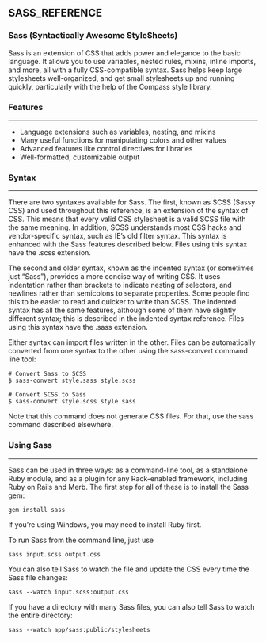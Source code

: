 ##  SASS_REFERENCE ##

### Sass (Syntactically Awesome StyleSheets) ###
Sass is an extension of CSS that adds power and elegance to the basic language. It allows you to use variables, nested rules, mixins, inline imports, and more, all with a fully CSS-compatible syntax. Sass helps keep large stylesheets well-organized, and get small stylesheets up and running quickly, particularly with the help of the Compass style library.

### Features ###
 
----------

- Language extensions such as variables, nesting, and mixins
- Many useful functions for manipulating colors and other values
- Advanced features like control directives for libraries
- Well-formatted, customizable output

### Syntax ###

----------
There are two syntaxes available for Sass. The first, known as SCSS (Sassy CSS) and used throughout this reference, is an extension of the syntax of CSS. This means that every valid CSS stylesheet is a valid SCSS file with the same meaning. In addition, SCSS understands most CSS hacks and vendor-specific syntax, such as IE’s old filter syntax. This syntax is enhanced with the Sass features described below. Files using this syntax have the .scss extension.

The second and older syntax, known as the indented syntax (or sometimes just “Sass”), provides a more concise way of writing CSS. It uses indentation rather than brackets to indicate nesting of selectors, and newlines rather than semicolons to separate properties. Some people find this to be easier to read and quicker to write than SCSS. The indented syntax has all the same features, although some of them have slightly different syntax; this is described in the indented syntax reference. Files using this syntax have the .sass extension.

Either syntax can import files written in the other. Files can be automatically converted from one syntax to the other using the sass-convert command line tool:

```
# Convert Sass to SCSS
$ sass-convert style.sass style.scss

# Convert SCSS to Sass
$ sass-convert style.scss style.sass
```

Note that this command does not generate CSS files. For that, use the sass command described elsewhere.

### Using Sass ###

----------
Sass can be used in three ways: as a command-line tool, as a standalone Ruby module, and as a plugin for any Rack-enabled framework, including Ruby on Rails and Merb. The first step for all of these is to install the Sass gem:

```
gem install sass
```

If you’re using Windows, you may need to install Ruby first.

To run Sass from the command line, just use

```
sass input.scss output.css
```

You can also tell Sass to watch the file and update the CSS every time the Sass file changes:

```
sass --watch input.scss:output.css
```

If you have a directory with many Sass files, you can also tell Sass to watch the entire directory:

```
sass --watch app/sass:public/stylesheets
```
